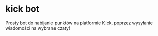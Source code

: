 # kick bot
Prosty bot do nabijanie punktów na platformie Kick, poprzez wysyłanie wiadomości na wybrane czaty!
